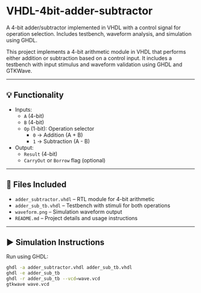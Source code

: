 # VHDL-4bit-adder-subtractor
A 4-bit adder/subtractor implemented in VHDL with a control signal for operation selection. Includes testbench, waveform analysis, and simulation using GHDL.

This project implements a 4-bit arithmetic module in VHDL that performs either addition or subtraction based on a control input. It includes a testbench with input stimulus and waveform validation using GHDL and GTKWave.

---

## 💡 Functionality

- Inputs:
  - `A` (4-bit)
  - `B` (4-bit)
  - `Op` (1-bit): Operation selector
    - `0` → Addition (A + B)
    - `1` → Subtraction (A - B)
- Output:
  - `Result` (4-bit)
  - `CarryOut` or `Borrow` flag (optional)

---

## 📁 Files Included

- `adder_subtractor.vhdl` – RTL module for 4-bit arithmetic
- `adder_sub_tb.vhdl` – Testbench with stimuli for both operations
- `waveform.png` – Simulation waveform output
- `README.md` – Project details and usage instructions

---

## ▶️ Simulation Instructions

Run using GHDL:

```bash
ghdl -a adder_subtractor.vhdl adder_sub_tb.vhdl
ghdl -e adder_sub_tb
ghdl -r adder_sub_tb --vcd=wave.vcd
gtkwave wave.vcd
